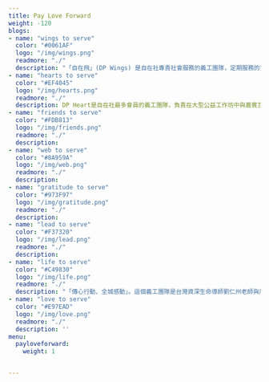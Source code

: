 ```yaml
---
title: Pay Love Forward
weight: -120
blogs:
- name: "wings to serve"
  color: "#0061AF"
  logo: "/img/wings.png"
  readmore: "./"
  description: "「自在飛」(DP Wings) 是自在社專責社會服務的義工團隊，定期服務的對象，包括視障老人、精神病患康復者、臨終病人、低收入家庭等。我們的宗旨，是凝聚一群有心人，放下自我，發放愛的力量，關心社區，攜手創造共融，體驗生命的真、善、美。"
- name: "hearts to serve"
  color: "#EF4045"
  logo: "/img/hearts.png"
  readmore: "./"
  description: DP Heart是自在社最多會員的義工團隊，負責在大型公益工作坊中與嘉賓互動，讓更多人認識並參加DP課程。生命影響生命，當DP人將所學的活現、分享，就是最好的感染力。渴望我們身邊的世界，因為我們的出現而美好多一些。這個團隊很多培訓活動，會員一年到晚都樂在這忙碌同時十分有價值的生活中。
- name: "friends to serve"
  color: "#FDB813"
  logo: "/img/friends.png"
  readmore: "./"
  description: 
- name: "web to serve"
  color: "#8A959A"
  logo: "/img/web.png"
  readmore: "./"
  description: 
- name: "gratitude to serve"
  color: "#973F97"
  logo: "/img/gratitude.png"
  readmore: "./"
  description: 
- name: "lead to serve"
  color: "#F37320"
  logo: "/img/lead.png"
  readmore: "./"
  description: 
- name: "life to serve"
  color: "#C49830"
  logo: "/img/life.png"
  readmore: "./"
  description: "「傳心行動、全城感動」。這個義工團隊是台灣資深生命導師劉仁州老師與周華山博士合作的成果，旨在培訓DP義工成為小導師，透過劉老師、華山博士設計的心靈工具，支持不同界別人士認識自己的原生家庭，藉此療癒成長的傷口，迸發生命的新動力。服務對象包括教師、社工、DP義工、公眾人士等。這個團隊曾被邀請到國內舉辦工作坊，口碑載道。"
- name: "love to serve"
  color: "#E97EAD"
  logo: "/img/love.png"
  readmore: "./"
  description: ''
menu:
  payloveforward:
    weight: 1


---
```

